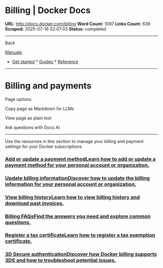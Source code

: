 # Billing | Docker Docs

**URL:** http://docs.docker.com/billing
**Word Count:** 1097
**Links Count:** 639
**Scraped:** 2025-07-16 02:07:03
**Status:** completed

---

Back

[Manuals](https://docs.docker.com/manuals/)

  * [Get started](http://docs.docker.com/get-started/)   * [Guides](http://docs.docker.com/guides/)   * [Reference](http://docs.docker.com/reference/)

* * *

# Billing and payments

Page options

Copy page as Markdown for LLMs

View page as plain text

Ask questions with Docs AI

* * *

Use the resources in this section to manage your billing and payment settings for your Docker subscriptions.

### [Add or update a payment methodLearn how to add or update a payment method for your personal account or organization.](http://docs.docker.com/billing/payment-method/)

### [Update billing informationDiscover how to update the billing information for your personal account or organization.](http://docs.docker.com/billing/details/)

### [View billing historyLearn how to view billing history and download past invoices.](http://docs.docker.com/billing/history/)

### [Billing FAQsFind the answers you need and explore common questions.](http://docs.docker.com/billing/faqs/)

### [Register a tax certificateLearn how to register a tax exemption certificate.](http://docs.docker.com/billing/tax-certificate/)

### [3D Secure authenticationDiscover how Docker billing supports 3DS and how to troubleshoot potential issues.](http://docs.docker.com/billing/3d-secure/)